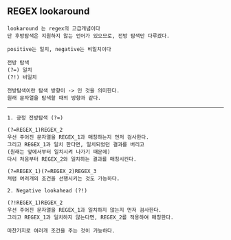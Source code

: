 <h2> REGEX lookaround </h2>

    lookaround 는 regex의 고급개념이다
    단 후방탐색은 지원하지 않는 언어가 있으므로, 전방 탐색만 다루겠다.

    positive는 일치, negative는 비일치이다

    전방 탐색
    (?=) 일치
    (?!) 비일치

    전방탐색이란 탐색 방향이 -> 인 것을 의미한다.
    원래 문자열을 탐색할 때의 방향과 같다.

---

    1. 긍정 전방탐색 (?=)

    (?=REGEX_1)REGEX_2
    우선 주어진 문자열을 REGEX_1과 매칭하는지 먼저 검사한다.
    그리고 REGEX_1과 일치 한다면, 일치되었던 결과를 버리고
    (원래는 앞에서부터 일치시켜 나가기 때문에)
    다시 처음부터 REGEX_2와 일치하는 결과를 매칭시킨다.

    (?=REGEX_1)(?=REGEX_2)REGEX_3
    처럼 여러개의 조건을 선행시키는 것도 가능하다.

    2. Negative lookahead (?!)

    (?!REGEX_1)REGEX_2
    우선 주어진 문자열을 REGEX_1과 일치하지 않는지 먼저 검사한다.
    그리고 REGEX_1과 일치하지 않는다면, REGEX_2를 적용하여 매칭한다.

    마찬가지로 여러개 조건을 주는 것이 가능하다.
